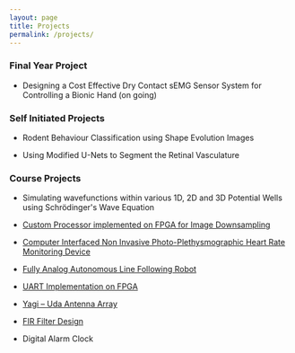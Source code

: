```yaml
---
layout: page
title: Projects
permalink: /projects/
---
```


<h3>Final Year Project</h3>

* Designing a Cost Effective Dry Contact sEMG Sensor System for Controlling a Bionic Hand (on going)

<h3>Self Initiated Projects</h3>

* Rodent Behaviour Classification using Shape Evolution Images

* Using Modified U-Nets to Segment the Retinal Vasculature

<h3>Course Projects</h3>

* Simulating wavefunctions within various 1D, 2D and 3D Potential Wells using Schrödinger's Wave Equation

* [Custom Processor implemented on FPGA for Image Downsampling](https://laknath1996.github.io/course/project/2018/05/25/processor-design.html)

* [Computer Interfaced Non Invasive Photo-Plethysmographic Heart Rate Monitoring Device](https://laknath1996.github.io/self/initiated/project/2017/04/20/photopleth-device.html)

* [Fully Analog Autonomous Line Following Robot](https://laknath1996.github.io/course/project/2017/06/12/analog-line-follower.html)

* [UART Implementation on FPGA](https://laknath1996.github.io/course/project/2017/08/18/uart-fpga.html)

* [Yagi – Uda Antenna Array](https://laknath1996.github.io/course/project/2016/10/07/yagi-antenna.html)

* [FIR Filter Design](https://laknath1996.github.io/course/project/2017/09/05/fir-design.html)

* Digital Alarm Clock
